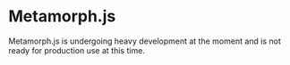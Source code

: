 # Metamorph.js

Metamorph.js is undergoing heavy development at the moment and is not
ready for production use at this time.

